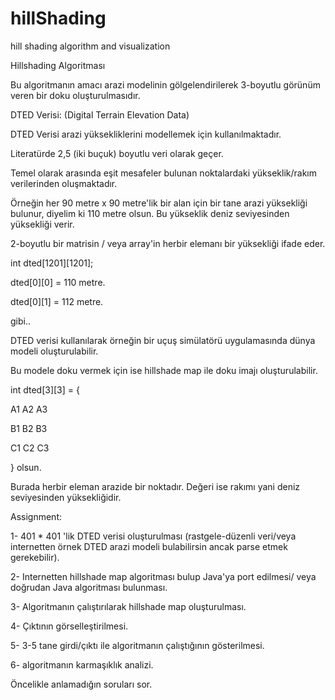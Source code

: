 # hillShading
hill shading algorithm and visualization 

Hillshading Algoritması

Bu algoritmanın amacı arazi modelinin gölgelendirilerek 3-boyutlu görünüm veren bir doku oluşturulmasıdır.

 

DTED Verisi: (Digital Terrain Elevation Data)

DTED Verisi arazi yüksekliklerini modellemek için kullanılmaktadır.

Literatürde 2,5 (iki buçuk) boyutlu veri olarak geçer.

Temel olarak arasında eşit mesafeler bulunan noktalardaki yükseklik/rakım verilerinden oluşmaktadır.

Örneğin her 90 metre x 90 metre'lik bir alan için bir tane arazi yüksekliği bulunur, diyelim ki 110 metre olsun. Bu yükseklik deniz seviyesinden yüksekliği verir.

2-boyutlu bir matrisin / veya array'in herbir elemanı bir yüksekliği ifade eder.

 

int dted[1201][1201];

dted[0][0] = 110 metre.

dted[0][1] = 112 metre.

gibi..

DTED verisi kullanılarak örneğin bir uçuş simülatörü uygulamasında dünya modeli oluşturulabilir.

Bu modele doku vermek için ise hillshade map ile doku imajı oluşturulabilir.

 

int dted[3][3] = {

A1 A2 A3

B1 B2 B3

C1 C2 C3 

} olsun.

Burada herbir eleman arazide bir noktadır. Değeri ise rakımı yani deniz seviyesinden yüksekliğidir.

 

Assignment:

1- 401 * 401 'lik DTED verisi oluşturulması (rastgele-düzenli veri/veya internetten örnek DTED arazi modeli bulabilirsin ancak parse etmek gerekebilir).

2- Internetten hillshade map algoritması bulup Java'ya port edilmesi/ veya doğrudan Java algoritması bulunması.

3- Algoritmanın çalıştırılarak hillshade map oluşturulması.

4- Çıktının görselleştirilmesi.

5- 3-5 tane girdi/çıktı ile algoritmanın çalıştığının gösterilmesi.

6- algoritmanın karmaşıklık analizi. 

 

Öncelikle anlamadığın soruları sor.
